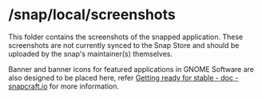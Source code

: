 # /snap/local/screenshots

This folder contains the screenshots of the snapped application.  These screenshots are not currently synced to the Snap Store and should be uploaded by the snap's maintainer(s) themselves.

Banner and banner icons for featured applications in GNOME Software are also designed to be placed here, refer [Getting ready for stable - doc - snapcraft.io](https://forum.snapcraft.io/t/getting-ready-for-stable/4305) for more information.
